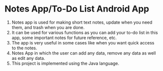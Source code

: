 # Notes App/To-Do List Android App
1. Notes app is used for making short text notes, update when you need them, and trash when you are done.
2. It can be used for various functions as you can add your to-do list in this app, some important notes for future reference, etc. 
3. The app is very useful in some cases like when you want quick access to the notes. 
4. Notes App in which the user can add any data, remove any data as well as edit any data. 
5. This project is implemented using the Java language.
